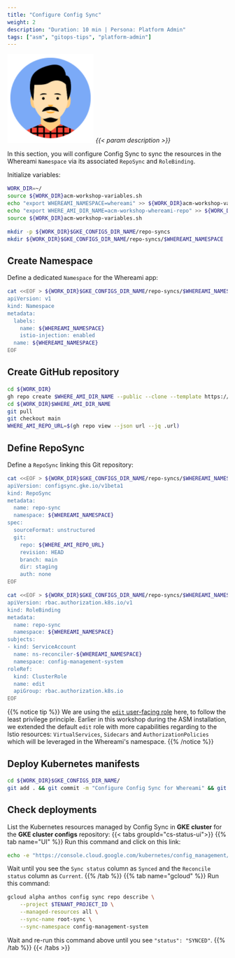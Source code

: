 ```yaml
---
title: "Configure Config Sync"
weight: 2
description: "Duration: 10 min | Persona: Platform Admin"
tags: ["asm", "gitops-tips", "platform-admin"]
---
```

![Platform Admin](/images/platform-admin.png)
_{{< param description >}}_

In this section, you will configure Config Sync to sync the resources in the Whereami `Namespace` via its associated `RepoSync` and `RoleBinding`.

Initialize variables:
```Bash
WORK_DIR=~/
source ${WORK_DIR}acm-workshop-variables.sh
echo "export WHEREAMI_NAMESPACE=whereami" >> ${WORK_DIR}acm-workshop-variables.sh
echo "export WHERE_AMI_DIR_NAME=acm-workshop-whereami-repo" >> ${WORK_DIR}acm-workshop-variables.sh
source ${WORK_DIR}acm-workshop-variables.sh
```

```Bash
mkdir -p ${WORK_DIR}$GKE_CONFIGS_DIR_NAME/repo-syncs
mkdir ${WORK_DIR}$GKE_CONFIGS_DIR_NAME/repo-syncs/$WHEREAMI_NAMESPACE
```

## Create Namespace

Define a dedicated `Namespace` for the Whereami app:
```Bash
cat <<EOF > ${WORK_DIR}$GKE_CONFIGS_DIR_NAME/repo-syncs/$WHEREAMI_NAMESPACE/namespace.yaml
apiVersion: v1
kind: Namespace
metadata:
  labels:
    name: ${WHEREAMI_NAMESPACE}
    istio-injection: enabled
  name: ${WHEREAMI_NAMESPACE}
EOF
```

## Create GitHub repository

```Bash
cd ${WORK_DIR}
gh repo create $WHERE_AMI_DIR_NAME --public --clone --template https://github.com/mathieu-benoit/config-sync-app-template-repo
cd ${WORK_DIR}$WHERE_AMI_DIR_NAME
git pull
git checkout main
WHERE_AMI_REPO_URL=$(gh repo view --json url --jq .url)
```

## Define RepoSync

Define a `RepoSync` linking this Git repository:
```Bash
cat <<EOF > ${WORK_DIR}$GKE_CONFIGS_DIR_NAME/repo-syncs/$WHEREAMI_NAMESPACE/repo-sync.yaml
apiVersion: configsync.gke.io/v1beta1
kind: RepoSync
metadata:
  name: repo-sync
  namespace: ${WHEREAMI_NAMESPACE}
spec:
  sourceFormat: unstructured
  git:
    repo: ${WHERE_AMI_REPO_URL}
    revision: HEAD
    branch: main
    dir: staging
    auth: none
EOF
```

```Bash
cat <<EOF > ${WORK_DIR}$GKE_CONFIGS_DIR_NAME/repo-syncs/$WHEREAMI_NAMESPACE/repo-sync-role-binding.yaml
apiVersion: rbac.authorization.k8s.io/v1
kind: RoleBinding
metadata:
  name: repo-sync
  namespace: ${WHEREAMI_NAMESPACE}
subjects:
- kind: ServiceAccount
  name: ns-reconciler-${WHEREAMI_NAMESPACE}
  namespace: config-management-system
roleRef:
  kind: ClusterRole
  name: edit
  apiGroup: rbac.authorization.k8s.io
EOF
```
{{% notice tip %}}
We are using the [`edit` user-facing role](https://kubernetes.io/docs/reference/access-authn-authz/rbac/#user-facing-roles) here, to follow the least privilege principle. Earlier in this workshop during the ASM installation, we extended the default `edit` role with more capabilities regarding to the Istio resources: `VirtualServices`, `Sidecars` and `AuthorizationPolicies` which will be leveraged in the Whereami's namespace.
{{% /notice %}}

## Deploy Kubernetes manifests

```Bash
cd ${WORK_DIR}$GKE_CONFIGS_DIR_NAME/
git add . && git commit -m "Configure Config Sync for Whereami" && git push origin main
```

## Check deployments

List the Kubernetes resources managed by Config Sync in **GKE cluster** for the **GKE cluster configs** repository:
{{< tabs groupId="cs-status-ui">}}
{{% tab name="UI" %}}
Run this command and click on this link:
```Bash
echo -e "https://console.cloud.google.com/kubernetes/config_management/packages?project=${TENANT_PROJECT_ID}"
```
Wait until you see the `Sync status` column as `Synced` and the `Reconcile status` column as `Current`.
{{% /tab %}}
{{% tab name="gcloud" %}}
Run this command:
```Bash
gcloud alpha anthos config sync repo describe \
    --project $TENANT_PROJECT_ID \
    --managed-resources all \
    --sync-name root-sync \
    --sync-namespace config-management-system
```
Wait and re-run this command above until you see `"status": "SYNCED"`.
{{% /tab %}}
{{< /tabs >}}